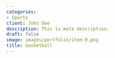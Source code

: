 ```yaml
---
categories:
- Sports
client: John Doe
description: This is meta description.
draft: false
image: images/portfolio/item-9.png
title: basketball
---
```


